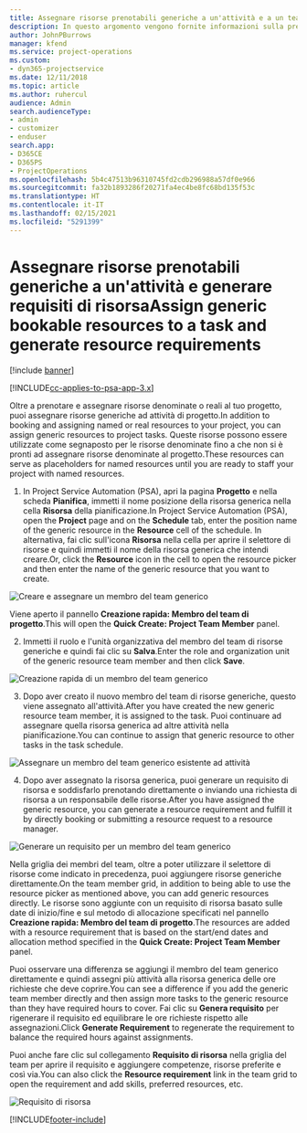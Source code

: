 ```yaml
---
title: Assegnare risorse prenotabili generiche a un'attività e a un team di progetto
description: In questo argomento vengono fornite informazioni sulla prenotazione di risorse generiche per attività e team di progetto.
author: JohnPBurrows
manager: kfend
ms.service: project-operations
ms.custom:
- dyn365-projectservice
ms.date: 12/11/2018
ms.topic: article
ms.author: ruhercul
audience: Admin
search.audienceType:
- admin
- customizer
- enduser
search.app:
- D365CE
- D365PS
- ProjectOperations
ms.openlocfilehash: 5b4c47513b96310745fd2cdb296988a57df0e966
ms.sourcegitcommit: fa32b1893286f20271fa4ec4be8fc68bd135f53c
ms.translationtype: HT
ms.contentlocale: it-IT
ms.lasthandoff: 02/15/2021
ms.locfileid: "5291399"
---
```

# <a name="assign-generic-bookable-resources-to-a-task-and-generate-resource-requirements"></a><span data-ttu-id="e05a2-103">Assegnare risorse prenotabili generiche a un'attività e generare requisiti di risorsa</span><span class="sxs-lookup"><span data-stu-id="e05a2-103">Assign generic bookable resources to a task and generate resource requirements</span></span> 

[!include [banner](../includes/psa-now-project-operations.md)]

[!INCLUDE[cc-applies-to-psa-app-3.x](../includes/cc-applies-to-psa-app-3x.md)]

<span data-ttu-id="e05a2-104">Oltre a prenotare e assegnare risorse denominate o reali al tuo progetto, puoi assegnare risorse generiche ad attività di progetto.</span><span class="sxs-lookup"><span data-stu-id="e05a2-104">In addition to booking and assigning named or real resources to your project, you can assign generic resources to project tasks.</span></span> <span data-ttu-id="e05a2-105">Queste risorse possono essere utilizzate come segnaposto per le risorse denominate fino a che non si è pronti ad assegnare risorse denominate al progetto.</span><span class="sxs-lookup"><span data-stu-id="e05a2-105">These resources can serve as placeholders for named resources until you are ready to staff your project with named resources.</span></span> 

1. <span data-ttu-id="e05a2-106">In Project Service Automation (PSA), apri la pagina **Progetto** e nella scheda **Pianifica**, immetti il nome posizione della risorsa generica nella cella **Risorsa** della pianificazione.</span><span class="sxs-lookup"><span data-stu-id="e05a2-106">In Project Service Automation (PSA), open the **Project** page and on the **Schedule** tab, enter the position name of the generic resource in the **Resource** cell of the schedule.</span></span> <span data-ttu-id="e05a2-107">In alternativa, fai clic sull'icona **Risorsa** nella cella per aprire il selettore di risorse e quindi immetti il nome della risorsa generica che intendi creare.</span><span class="sxs-lookup"><span data-stu-id="e05a2-107">Or, click the **Resource** icon in the cell to open the resource picker and then enter the name of the generic resource that you want to create.</span></span>

![Creare e assegnare un membro del team generico](media/RM-how-to-9.png)

<span data-ttu-id="e05a2-109">Viene aperto il pannello **Creazione rapida: Membro del team di progetto**.</span><span class="sxs-lookup"><span data-stu-id="e05a2-109">This will open the **Quick Create: Project Team Member** panel.</span></span> 

2. <span data-ttu-id="e05a2-110">Immetti il ruolo e l'unità organizzativa del membro del team di risorse generiche e quindi fai clic su **Salva**.</span><span class="sxs-lookup"><span data-stu-id="e05a2-110">Enter the role and organization unit of the generic resource team member and then click **Save**.</span></span>

![Creazione rapida di un membro del team generico](media/RM-how-to-10.png)

3. <span data-ttu-id="e05a2-112">Dopo aver creato il nuovo membro del team di risorse generiche, questo viene assegnato all'attività.</span><span class="sxs-lookup"><span data-stu-id="e05a2-112">After you have created the new generic resource team member, it is assigned to the task.</span></span> <span data-ttu-id="e05a2-113">Puoi continuare ad assegnare quella risorsa generica ad altre attività nella pianificazione.</span><span class="sxs-lookup"><span data-stu-id="e05a2-113">You can continue to assign that generic resource to other tasks in the task schedule.</span></span>

![Assegnare un membro del team generico esistente ad attività](media/RM-how-to-11.png)

4. <span data-ttu-id="e05a2-115">Dopo aver assegnato la risorsa generica, puoi generare un requisito di risorsa e soddisfarlo prenotando direttamente o inviando una richiesta di risorsa a un responsabile delle risorse.</span><span class="sxs-lookup"><span data-stu-id="e05a2-115">After you have assigned the generic resource, you can generate a resource requirement and fulfill it by directly booking or submitting a resource request to a resource manager.</span></span>

![Generare un requisito per un membro del team generico](media/RM-how-to-12.png)

<span data-ttu-id="e05a2-117">Nella griglia dei membri del team, oltre a poter utilizzare il selettore di risorse come indicato in precedenza, puoi aggiungere risorse generiche direttamente.</span><span class="sxs-lookup"><span data-stu-id="e05a2-117">On the team member grid, in addition to being able to use the resource picker as mentioned above, you can add generic resources directly.</span></span> <span data-ttu-id="e05a2-118">Le risorse sono aggiunte con un requisito di risorsa basato sulle date di inizio/fine e sul metodo di allocazione specificati nel pannello **Creazione rapida: Membro del team di progetto**.</span><span class="sxs-lookup"><span data-stu-id="e05a2-118">The resources are added with a resource requirement that is based on the start/end dates and allocation method specified in the **Quick Create: Project Team Member** panel.</span></span>

<span data-ttu-id="e05a2-119">Puoi osservare una differenza se aggiungi il membro del team generico direttamente e quindi assegni più attività alla risorsa generica delle ore richieste che deve coprire.</span><span class="sxs-lookup"><span data-stu-id="e05a2-119">You can see a difference if you add the generic team member directly and then assign more tasks to the generic resource than they have required hours to cover.</span></span> <span data-ttu-id="e05a2-120">Fai clic su **Genera requisito** per rigenerare il requisito ed equilibrare le ore richieste rispetto alle assegnazioni.</span><span class="sxs-lookup"><span data-stu-id="e05a2-120">Click **Generate Requirement** to regenerate the requirement to balance the required hours against assignments.</span></span>

<span data-ttu-id="e05a2-121">Puoi anche fare clic sul collegamento **Requisito di risorsa** nella griglia del team per aprire il requisito e aggiungere competenze, risorse preferite e così via.</span><span class="sxs-lookup"><span data-stu-id="e05a2-121">You can also click the **Resource requirement** link in the team grid to open the requirement and add skills, preferred resources, etc.</span></span>

![Requisito di risorsa](media/RM-how-to-13.png)



[!INCLUDE[footer-include](../includes/footer-banner.md)]